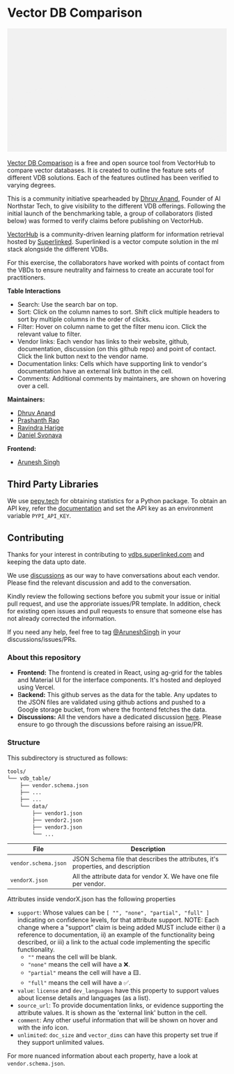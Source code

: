 # Vector DB Comparison

![](../../assets/tools/vdb_table/cover.gif)

[Vector DB Comparison](https://vdbs.superlinked.com/) is a free and open source tool from VectorHub to compare vector databases. It is created to outline the feature sets of different VDB solutions. Each of the features outlined has been verified to varying degrees.

This is a community initiative spearheaded by [Dhruv Anand](https://www.linkedin.com/in/dhruv-anand-ainorthstartech/), Founder of AI Northstar Tech, to give visibility to the different VDB offerings. Following the initial launch of the benchmarking table, a group of collaborators (listed below) was formed to verify claims before publishing on VectorHub.

[VectorHub](https://hub.superlinked.com/) is a community-driven learning platform for information retrieval hosted by [Superlinked](https://superlinked.com/). Superlinked is a vector compute solution in the ml stack alongside the different VDBs. 

For this exercise, the collaborators have worked with points of contact from the VBDs to ensure neutrality and fairness to create an accurate tool for practitioners.

**Table Interactions**
- Search: Use the search bar on top.
- Sort: Click on the column names to sort. Shift click multiple headers to sort by multiple columns in the order of clicks.
- Filter: Hover on column name to get the filter menu icon. Click the relevant value to filter.
- Vendor links: Each vendor has links to their website, github, documentation, discussion (on this github repo) and point of contact. Click the link button next to the vendor name.
- Documentation links: Cells which have supporting link to vendor's documentation have an external link button in the cell.
- Comments: Additional comments by maintainers, are shown on hovering over a cell. 


**Maintainers:**
- [Dhruv Anand](https://www.linkedin.com/in/dhruv-anand-ainorthstartech/)
- [Prashanth Rao](https://www.linkedin.com/in/prrao87/)
- [Ravindra Harige](https://www.linkedin.com/in/ravindraharige/)
- [Daniel Svonava](https://www.linkedin.com/in/svonava/)

**Frontend:**
- [Arunesh Singh](https://www.linkedin.com/in/aruneshsingh99/)

## Third Party Libraries
We use [pepy.tech](https://www.pepy.tech) for obtaining statistics for a Python package. To obtain an API key, refer the [documentation](https://www.pepy.tech/pepy-api) and set the API key as an environment variable `PYPI_API_KEY`.

## Contributing

Thanks for your interest in contributing to [vdbs.superlinked.com](https://vdbs.superlinked.com) and keeping the data upto date. 

We use [discussions](https://github.com/superlinked/VectorHub/discussions/categories/vdb-comparison) as our way to have conversations about each vendor. Please find the relevant discussion and add to the conversation.

Kindly review the following sections before you submit your issue or initial pull request, and use the approriate issues/PR template. In addition, check for existing open issues and pull requests to ensure that someone else has not already corrected the information.

If you need any help, feel free to tag [@AruneshSingh](https://github.com/AruneshSingh) in your discussions/issues/PRs.

### About this repository

- **Frontend:** The frontend is created in React, using ag-grid for the tables and Material UI for the interface components. It's hosted and deployed using Vercel.
- B**ackend:** This github serves as the data for the table. Any updates to the JSON files are validated using github actions and pushed to a Google storage bucket, from where the frontend fetches the data.
- **Discussions:** All the vendors have a dedicated discussion [here](https://github.com/superlinked/VectorHub/discussions/categories/vdb-comparison). Please ensure to go through the discussions before raising an issue/PR.

### Structure

This subdirectory is structured as follows:

```
tools/
└── vdb_table/
    ├── vendor.schema.json
    ├── ...
    ├── ...
    └── data/
        ├── vendor1.json
        ├── vendor2.json
        ├── vendor3.json
        └── ...
```

| File                  | Description                              |
| --------------------- | ---------------------------------------- |
| `vendor.schema.json`  | JSON Schema file that describes the attributes, it's properties, and description |
| `vendorX.json`        | All the attribute data for vendor X. We have one file per vendor.    |


Attributes inside vendorX.json has the following properties
- `support`: Whose values can be `[ "", "none", "partial", "full" ]` indicating on confidence levels, for that attribute support. NOTE: Each change where a "support" claim is being added MUST include  either i) a reference to documentation, ii) an example of the functionality being described, or iii) a link to the actual code implementing the specific functionality.
    - `""` means the cell will be blank. 
    - `"none"` means the cell will have a ❌. 
    - `"partial"` means the cell will have a 🟨.
    - `"full"` means the cell will have a ✅.
- `value`: `license` and `dev_languages` have this property to support values about license details and languages (as a list).
- `source_url`: To provide documentation links, or evidence supporting the attribute values. It is shown as the 'external link' button in the cell.
- `comment`: Any other useful information that will be shown on hover and with the info icon.
- `unlimited`: `doc_size` and `vector_dims` can have this property set true if they support unlimited values.

For more nuanced information about each property, have a look at `vendor.schema.json`.




